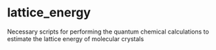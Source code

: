 # lattice_energy
Necessary scripts for performing the quantum chemical calculations to estimate the lattice energy of molecular crystals

